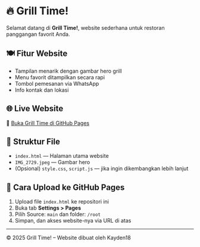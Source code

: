 # 🔥 Grill Time!

Selamat datang di **Grill Time!**, website sederhana untuk restoran panggangan favorit Anda.

## 🍽️ Fitur Website
- Tampilan menarik dengan gambar hero grill
- Menu favorit ditampilkan secara rapi
- Tombol pemesanan via WhatsApp
- Info kontak dan lokasi

## 🌐 Live Website
🔗 [Buka Grill Time di GitHub Pages](https://Kayden18.github.io/Grilltime/)

## 📁 Struktur File
- `index.html` — Halaman utama website
- `IMG_2729.jpeg` — Gambar hero
- (Opsional) `style.css`, `script.js` — jika ingin dikembangkan lebih lanjut

## 🚀 Cara Upload ke GitHub Pages
1. Upload file `index.html` ke repositori ini
2. Buka tab **Settings > Pages**
3. Pilih Source: `main` dan folder: `/root`
4. Simpan, dan akses website-nya via URL di atas

---

© 2025 Grill Time! – Website dibuat oleh Kayden18
